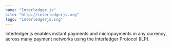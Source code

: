 ```yaml
---
name: "Interledger.js"
site: "http://interledgerjs.org"
logo: "interledgerjs.svg"
---
```


Interledger.js enables instant payments and micropayments in any currency, across many payment networks using the Interledger Protocol (ILP).
